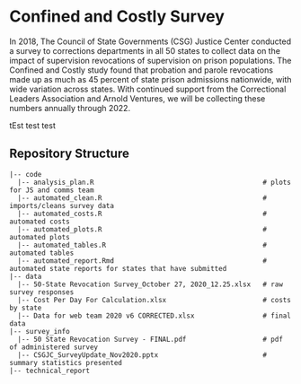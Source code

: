 # Confined and Costly Survey

In 2018, The Council of State Governments (CSG) Justice Center conducted a survey to corrections departments in all 50 states to collect data on the impact of supervision revocations of supervision on prison populations. The Confined and Costly study found that probation and parole revocations made up as much as 45 percent of state prison admissions nationwide, with wide variation across states. With continued support from the Correctional Leaders Association and Arnold Ventures, we will be collecting these numbers annually through 2022.  


tEst test test

## Repository Structure

    |-- code    
      |-- analysis_plan.R                                          # plots for JS and comms team
      |-- automated_clean.R                                        # imports/cleans survey data 
      |-- automated_costs.R                                        # automated costs
      |-- automated_plots.R                                        # automated plots 
      |-- automated_tables.R                                       # automated tables
      |-- automated_report.Rmd                                     # automated state reports for states that have submitted
    |-- data 
      |-- 50-State Revocation Survey_October 27, 2020_12.25.xlsx   # raw survey responses   
      |-- Cost Per Day For Calculation.xlsx                        # costs by state  
      |-- Data for web team 2020 v6 CORRECTED.xlsx                 # final data     
    |-- survey_info  
      |-- 50 State Revocation Survey - FINAL.pdf                   # pdf of administered survey  
      |-- CSGJC_SurveyUpdate_Nov2020.pptx                          # summary statistics presented  
    |-- technical_report 
